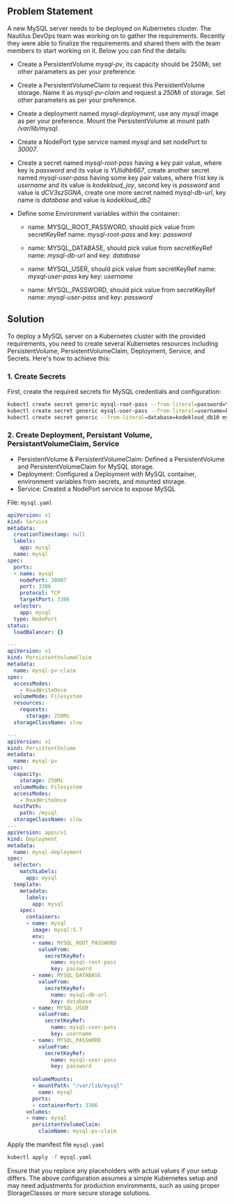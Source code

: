 ## Problem Statement

A new MySQL server needs to be deployed on Kubernetes cluster. The Nautilus DevOps team was working on to gather the requirements. Recently they were able to finalize the requirements and shared them with the team members to start working on it. Below you can find the details:

- Create a PersistentVolume *mysql-pv*, its capacity should be 250Mi, set other parameters as per your preference.

- Create a PersistentVolumeClaim to request this PersistentVolume storage. Name it as *mysql-pv-claim* and request a *250Mi* of storage. Set other parameters as per your preference.

- Create a deployment named *mysql-deployment*, use any *mysql* image as per your preference. Mount the PersistentVolume at mount path */var/lib/mysql*.

- Create a NodePort type service named *mysql* and set nodePort to *30007*.

- Create a secret named *mysql-root-pass* having a key pair value, where key is *password* and its value is *YUIidhb667*, create another secret named *mysql-user-pass* having some key pair values, where frist key is *username* and its value is *kodekloud_joy*, second key is *password* and value is *dCV3szSGNA*, create one more secret named *mysql-db-url*, key name is *database* and value is *kodekloud_db2*

- Define some Environment variables within the container:

  - name: MYSQL_ROOT_PASSWORD, should pick value from secretKeyRef name: *mysql-root-pass* and key: *password*

  - name: MYSQL_DATABASE, should pick value from secretKeyRef name: *mysql-db-url* and key: *database*

  - name: MYSQL_USER, should pick value from secretKeyRef name: *mysql-user-pass* key key: *username*

  - name: MYSQL_PASSWORD, should pick value from secretKeyRef name: *mysql-user-pass* and key: *password*

## Solution

To deploy a MySQL server on a Kubernetes cluster with the provided requirements, you need to create several Kubernetes resources including PersistentVolume, PersistentVolumeClaim, Deployment, Service, and Secrets. Here's how to achieve this:

### 1. Create Secrets

First, create the required secrets for MySQL credentials and configuration:

```bash
kubectl create secret generic mysql-root-pass --from-literal=password=YUIidhb667
kubectl create secret generic mysql-user-pass --from-literal=username=kodekloud_rin --from-literal=password=GyQkFRVNr3
kubectl create secret generic --from-literal=database=kodekloud_db10 mysql-db-url
```

### 2. Create Deployment, Persistant Volume, PersistantVolumeClaim, Service

- PersistentVolume & PersistentVolumeClaim: Defined a PersistentVolume and PersistentVolumeClaim for MySQL storage.
- Deployment: Configured a Deployment with MySQL container, environment variables from secrets, and mounted storage.
- Service: Created a NodePort service to expose MySQL

File: `mysql.yaml`

```yaml
apiVersion: v1
kind: Service
metadata:
  creationTimestamp: null
  labels:
    app: mysql
  name: mysql
spec:
  ports:
  - name: mysql
    nodePort: 30007
    port: 3306
    protocol: TCP
    targetPort: 3306
  selector:
    app: mysql
  type: NodePort
status:
  loadBalancer: {}

---
apiVersion: v1
kind: PersistentVolumeClaim
metadata:
  name: mysql-pv-claim
spec:
  accessModes:
    - ReadWriteOnce
  volumeMode: Filesystem
  resources:
    requests:
      storage: 250Mi
  storageClassName: slow

---
apiVersion: v1
kind: PersistentVolume
metadata:
  name: mysql-pv
spec:
  capacity:
    storage: 250Mi
  volumeMode: Filesystem
  accessModes:
    - ReadWriteOnce
  hostPath:
    path: /mysql
  storageClassName: slow
---
apiVersion: apps/v1
kind: Deployment
metadata:
  name: mysql-deployment
spec:
  selector:
    matchLabels:
      app: mysql
  template:
    metadata:
      labels:
        app: mysql
    spec:
      containers:
      - name: mysql
        image: mysql:5.7
        env:
        - name: MYSQL_ROOT_PASSWORD
          valueFrom:
            secretKeyRef:
              name: mysql-root-pass
              key: password
        - name: MYSQL_DATABASE
          valueFrom:
            secretKeyRef:
              name: mysql-db-url
              key: database
        - name: MYSQL_USER
          valueFrom:
            secretKeyRef:
              name: mysql-user-pass
              key: username
        - name: MYSQL_PASSWORD
          valueFrom:
            secretKeyRef:
              name: mysql-user-pass
              key: password
        
        volumeMounts:
        - mountPath: "/var/lib/mysql"
          name: mysql
        ports:
        - containerPort: 3306
      volumes:
      - name: mysql
        persistentVolumeClaim:
          claimName: mysql-pv-claim 

```

Apply the manifest file `mysql.yaml`

```bash
kubectl apply -f mysql.yaml
```

Ensure that you replace any placeholders with actual values if your setup differs. The above configuration assumes a simple Kubernetes setup and may need adjustments for production environments, such as using proper StorageClasses or more secure storage solutions.
